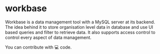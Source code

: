 # workbase
Workbase is a data management tool with a MySQL server at its backend. The idea behind it to store organisation level data in database and use UI based queries and filter to retrieve data. It also supports access control to control every aspect of data management.

You can contribute with 💻 code.
